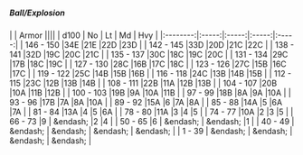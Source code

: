 ##### Ball/Explosion

|      | Armor ||||
| d100 | No | Lt | Md | Hvy |
|:--------:|:-----:|:-----:|:-----:|:-----:|
| 146 - 150 |34E  |21E  |22D  |23D  |
| 142 - 145 |33D  |20D  |21C  |22C  |
| 138 - 141 |32D  |19C  |20C  |21C  |
| 135 - 137 |30C  |18C  |19C  |20C  |
| 131 - 134 |29C  |17B  |18C  |19C  |
| 127 - 130 |28C  |16B  |17C  |18C  |
| 123 - 126 |27C  |15B  |16C  |17C  |
| 119 - 122 |25C  |14B  |15B  |16B  |
| 116 - 118 |24C  |13B  |14B  |15B  |
| 112 - 115 |23C  |12B  |13B  |14B  |
| 108 - 111 |22B  |11A  |12B  |13B  |
| 104 - 107 |20B  |10A  |11B  |12B  |
| 100 - 103 |19B  |9A  |10A  |11B  |
| 97 - 99 |18B  |8A  |9A  |10A  |
| 93 - 96 |17B  |7A  |8A  |10A  |
| 89 - 92 |15A  |6 |7A  |8A  |
| 85 - 88 |14A  |5 |6A  |7A  |
| 81 - 84 |13A  |4 |5 |6A  |
| 78 - 80 |11A  |3 |4 |5 |
| 74 - 77 |10A  |2 |3 |5 |
| 66 - 73 |9 | &endash;  |2 |4 |
| 50 - 65 |6 | &endash;  | &endash;  |1 |
| 40 - 49 | &endash;  | &endash;  | &endash;  | &endash;  |
| 1 - 39 | &endash;  | &endash;  | &endash;  | &endash;  |

